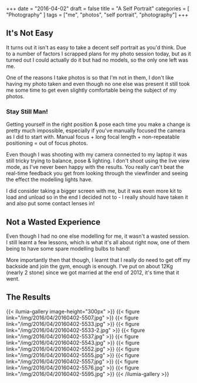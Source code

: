 +++
date = "2016-04-02"
draft = false
title = "A Self Portrait"
categories = [ "Photography" ]
tags = ["me", "photos", "self portrait", "photography"]
+++

## It's Not Easy
It turns out it isn't as easy to take a decent self portrait as you'd think.  Due to a number of factors I scrapped plans for my photo session today, but as it turned out I could actually do it but had no models, so the only one left was me.

One of the reasons I take photos is so that I'm not in them, I don't like having my photo taken and even though no one else was present it still took me some time to get even slightly comfortable being the subject of my photos.

### Stay Still Man!
Getting yourself in the right position & pose each time you make a change is pretty much impossible, especially if you've manually focused the camera as I did to start with.  Manual focus + long focal length + non-repeatable positioning = out of focus photos.

Even though I was shooting with my camera connected to my laptop it was still tricky trying to balance, pose & lighting.  I don't shoot using the live view mode, as I've never been happy with the results.  You really can't beat the real-time feedback you get from looking through the viewfinder and seeing the effect the modelling lights have.

I did consider taking a bigger screen with me, but it was even more kit to load and unload so in the end I decided not to - I really should have taken it and also put some contact lenses in!

## Not a Wasted Experience
Even though I had no one else modelling for me, it wasn't a wasted session.  I still learnt a few lessons, which is what it's all about right now, one of them being to have some spare modelling bulbs to hand!

More importantly then that though, I learnt that I really do need to get off my backside and join the gym, enough is enough.  I've put on about 12Kg (nearly 2 stone) since we got married at the end of 2012, it's time that it went.

## The Results
{{< ilumia-gallery image-height="300px" >}}
    {{< figure link="/img/2016/04/20160402-5507.jpg" >}}
    {{< figure link="/img/2016/04/20160402-5533.jpg" >}}
    {{< figure link="/img/2016/04/20160402-5533-2.jpg" >}}
    {{< figure link="/img/2016/04/20160402-5537.jpg" >}}
    {{< figure link="/img/2016/04/20160402-5543.jpg" >}}
    {{< figure link="/img/2016/04/20160402-5552.jpg" >}}
    {{< figure link="/img/2016/04/20160402-5555.jpg" >}}
    {{< figure link="/img/2016/04/20160402-5557.jpg" >}}
    {{< figure link="/img/2016/04/20160402-5576.jpg" >}}
    {{< figure link="/img/2016/04/20160402-5595.jpg" >}}
{{< /ilumia-gallery >}}
